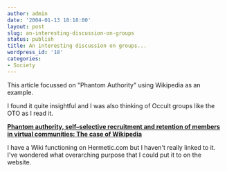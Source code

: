 ```yaml
---
author: admin
date: '2004-01-13 18:18:00'
layout: post
slug: an-interesting-discussion-on-groups
status: publish
title: An interesting discussion on groups...
wordpress_id: '18'
categories:
- Society
---
```

This article focussed on "Phantom Authority" using Wikipedia as an example.

I found it quite insightful and I was also thinking of Occult groups like the OTO as I read it.

<strong><a href="http://www.firstmonday.org/issues/issue8_12/ciffolilli/index.html">Phantom authority, self–selective recruitment and retention of members in virtual communities: The case of Wikipedia</a></strong>

I have a Wiki functioning on Hermetic.com but I haven't really linked to it.  I've wondered what overarching purpose that I could put it to on the website.
